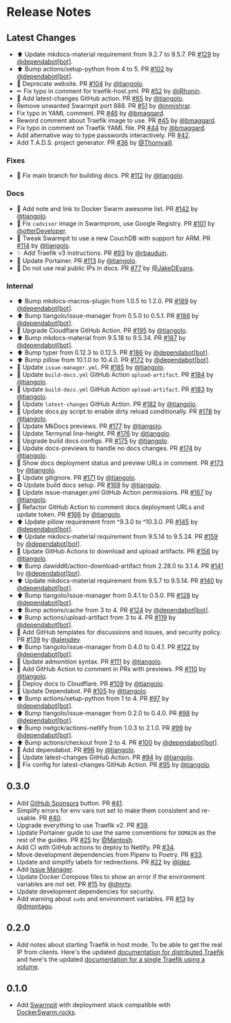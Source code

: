 # Release Notes

## Latest Changes

* ⬆ Update mkdocs-material requirement from 9.2.7 to 9.5.7. PR [#129](https://github.com/tiangolo/dockerswarm.rocks/pull/129) by [@dependabot[bot]](https://github.com/apps/dependabot).
* ⬆ Bump actions/setup-python from 4 to 5. PR [#102](https://github.com/tiangolo/dockerswarm.rocks/pull/102) by [@dependabot[bot]](https://github.com/apps/dependabot).
* 🚨 Deprecate website. PR [#104](https://github.com/tiangolo/dockerswarm.rocks/pull/104) by [@tiangolo](https://github.com/tiangolo).
* ✏ Fix typo in comment for traefik-host.yml. PR [#52](https://github.com/tiangolo/dockerswarm.rocks/pull/52) by [@iRhonin](https://github.com/iRhonin).
* 👷 Add latest-changes GitHub action. PR [#65](https://github.com/tiangolo/dockerswarm.rocks/pull/65) by [@tiangolo](https://github.com/tiangolo).
* Remove unwanted Swarmpit port 888. PR [#51](https://github.com/tiangolo/dockerswarm.rocks/pull/51) by [@inmishrar](https://github.com/inmishrar).
* Fix typo in YAML comment. PR [#46](https://github.com/tiangolo/dockerswarm.rocks/pull/46) by [@bmaggard](https://github.com/bmaggard).
* Reword comment about Traefik image to use. PR [#45](https://github.com/tiangolo/dockerswarm.rocks/pull/45) by [@bmaggard](https://github.com/bmaggard).
* Fix typo in comment on Traefik YAML file. PR [#44](https://github.com/tiangolo/dockerswarm.rocks/pull/44) by [@bmaggard](https://github.com/bmaggard).
* Add alternative way to type passwords interactively. PR [#42](https://github.com/tiangolo/dockerswarm.rocks/pull/42).
* Add T.A.D.S. project generator. PR [#36](https://github.com/tiangolo/dockerswarm.rocks/pull/36) by [@Thomvaill](https://github.com/Thomvaill).

### Fixes

* 🐛 Fix main branch for building docs. PR [#112](https://github.com/tiangolo/dockerswarm.rocks/pull/112) by [@tiangolo](https://github.com/tiangolo).

### Docs

* 📝 Add note and link to Docker Swarm awesome list. PR [#142](https://github.com/tiangolo/dockerswarm.rocks/pull/142) by [@tiangolo](https://github.com/tiangolo).
* 🐛 Fix `cadvisor` image in Swarmprom, use Google Registry. PR [#101](https://github.com/tiangolo/dockerswarm.rocks/pull/101) by [@otterDeveloper](https://github.com/otterDeveloper).
* 📝 Tweak Swarmpit to use a new CouchDB with support for ARM. PR [#114](https://github.com/tiangolo/dockerswarm.rocks/pull/114) by [@tiangolo](https://github.com/tiangolo).
* ✨ Add Traefik v3 instructions. PR [#93](https://github.com/tiangolo/dockerswarm.rocks/pull/93) by [@rbauduin](https://github.com/rbauduin).
* 🔧 Update Portainer. PR [#113](https://github.com/tiangolo/dockerswarm.rocks/pull/113) by [@tiangolo](https://github.com/tiangolo).
* 📝 Do not use real public IPs in docs. PR [#77](https://github.com/tiangolo/dockerswarm.rocks/pull/77) by [@JakeDEvans](https://github.com/JakeDEvans).

### Internal

* ⬆ Bump mkdocs-macros-plugin from 1.0.5 to 1.2.0. PR [#189](https://github.com/tiangolo/dockerswarm.rocks/pull/189) by [@dependabot[bot]](https://github.com/apps/dependabot).
* ⬆ Bump tiangolo/issue-manager from 0.5.0 to 0.5.1. PR [#188](https://github.com/tiangolo/dockerswarm.rocks/pull/188) by [@dependabot[bot]](https://github.com/apps/dependabot).
* 👷 Upgrade Cloudflare GitHub Action. PR [#195](https://github.com/tiangolo/dockerswarm.rocks/pull/195) by [@tiangolo](https://github.com/tiangolo).
* ⬆ Bump mkdocs-material from 9.5.18 to 9.5.34. PR [#187](https://github.com/tiangolo/dockerswarm.rocks/pull/187) by [@dependabot[bot]](https://github.com/apps/dependabot).
* ⬆ Bump typer from 0.12.3 to 0.12.5. PR [#186](https://github.com/tiangolo/dockerswarm.rocks/pull/186) by [@dependabot[bot]](https://github.com/apps/dependabot).
* ⬆ Bump pillow from 10.1.0 to 10.4.0. PR [#172](https://github.com/tiangolo/dockerswarm.rocks/pull/172) by [@dependabot[bot]](https://github.com/apps/dependabot).
* 👷 Update `issue-manager.yml`. PR [#185](https://github.com/tiangolo/dockerswarm.rocks/pull/185) by [@tiangolo](https://github.com/tiangolo).
* 👷 Update `build-docs.yml` GitHub Action `upload-artifact`. PR [#184](https://github.com/tiangolo/dockerswarm.rocks/pull/184) by [@tiangolo](https://github.com/tiangolo).
* 👷 Update `build-docs.yml` GitHub Action `upload-artifact`. PR [#183](https://github.com/tiangolo/dockerswarm.rocks/pull/183) by [@tiangolo](https://github.com/tiangolo).
* 👷 Update `latest-changes` GitHub Action. PR [#182](https://github.com/tiangolo/dockerswarm.rocks/pull/182) by [@tiangolo](https://github.com/tiangolo).
* 🔨 Update docs.py script to enable dirty reload conditionally. PR [#178](https://github.com/tiangolo/dockerswarm.rocks/pull/178) by [@tiangolo](https://github.com/tiangolo).
* 🔧 Update MkDocs previews. PR [#177](https://github.com/tiangolo/dockerswarm.rocks/pull/177) by [@tiangolo](https://github.com/tiangolo).
* 💄 Update Termynal line-height. PR [#176](https://github.com/tiangolo/dockerswarm.rocks/pull/176) by [@tiangolo](https://github.com/tiangolo).
* 👷 Upgrade build docs configs. PR [#175](https://github.com/tiangolo/dockerswarm.rocks/pull/175) by [@tiangolo](https://github.com/tiangolo).
* 👷 Update docs-previews to handle no docs changes. PR [#174](https://github.com/tiangolo/dockerswarm.rocks/pull/174) by [@tiangolo](https://github.com/tiangolo).
* 👷 Show docs deployment status and preview URLs in comment. PR [#173](https://github.com/tiangolo/dockerswarm.rocks/pull/173) by [@tiangolo](https://github.com/tiangolo).
* 🙈 Update gitignore. PR [#171](https://github.com/tiangolo/dockerswarm.rocks/pull/171) by [@tiangolo](https://github.com/tiangolo).
* ♻️ Update build docs setup. PR [#169](https://github.com/tiangolo/dockerswarm.rocks/pull/169) by [@tiangolo](https://github.com/tiangolo).
* 👷 Update issue-manager.yml GitHub Action permissions. PR [#167](https://github.com/tiangolo/dockerswarm.rocks/pull/167) by [@tiangolo](https://github.com/tiangolo).
* 👷 Refactor GitHub Action to comment docs deployment URLs and update token. PR [#166](https://github.com/tiangolo/dockerswarm.rocks/pull/166) by [@tiangolo](https://github.com/tiangolo).
* ⬆ Update pillow requirement from ^9.3.0 to ^10.3.0. PR [#145](https://github.com/tiangolo/dockerswarm.rocks/pull/145) by [@dependabot[bot]](https://github.com/apps/dependabot).
* ⬆ Update mkdocs-material requirement from 9.5.14 to 9.5.24. PR [#159](https://github.com/tiangolo/dockerswarm.rocks/pull/159) by [@dependabot[bot]](https://github.com/apps/dependabot).
* 👷 Update GitHub Actions to download and upload artifacts. PR [#156](https://github.com/tiangolo/dockerswarm.rocks/pull/156) by [@tiangolo](https://github.com/tiangolo).
* ⬆ Bump dawidd6/action-download-artifact from 2.28.0 to 3.1.4. PR [#141](https://github.com/tiangolo/dockerswarm.rocks/pull/141) by [@dependabot[bot]](https://github.com/apps/dependabot).
* ⬆ Update mkdocs-material requirement from 9.5.7 to 9.5.14. PR [#140](https://github.com/tiangolo/dockerswarm.rocks/pull/140) by [@dependabot[bot]](https://github.com/apps/dependabot).
* ⬆ Bump tiangolo/issue-manager from 0.4.1 to 0.5.0. PR [#128](https://github.com/tiangolo/dockerswarm.rocks/pull/128) by [@dependabot[bot]](https://github.com/apps/dependabot).
* ⬆ Bump actions/cache from 3 to 4. PR [#124](https://github.com/tiangolo/dockerswarm.rocks/pull/124) by [@dependabot[bot]](https://github.com/apps/dependabot).
* ⬆ Bump actions/upload-artifact from 3 to 4. PR [#119](https://github.com/tiangolo/dockerswarm.rocks/pull/119) by [@dependabot[bot]](https://github.com/apps/dependabot).
* 🔧 Add GitHub templates for discussions and issues, and security policy. PR [#139](https://github.com/tiangolo/dockerswarm.rocks/pull/139) by [@alejsdev](https://github.com/alejsdev).
* ⬆ Bump tiangolo/issue-manager from 0.4.0 to 0.4.1. PR [#122](https://github.com/tiangolo/dockerswarm.rocks/pull/122) by [@dependabot[bot]](https://github.com/apps/dependabot).
* 📝 Update admonition syntax. PR [#111](https://github.com/tiangolo/dockerswarm.rocks/pull/111) by [@tiangolo](https://github.com/tiangolo).
* 👷 Add GitHub Action to comment in PRs with previews. PR [#110](https://github.com/tiangolo/dockerswarm.rocks/pull/110) by [@tiangolo](https://github.com/tiangolo).
* 👷 Deploy docs to Cloudflare. PR [#109](https://github.com/tiangolo/dockerswarm.rocks/pull/109) by [@tiangolo](https://github.com/tiangolo).
* 👷 Update Dependabot. PR [#105](https://github.com/tiangolo/dockerswarm.rocks/pull/105) by [@tiangolo](https://github.com/tiangolo).
* ⬆ Bump actions/setup-python from 1 to 4. PR [#97](https://github.com/tiangolo/dockerswarm.rocks/pull/97) by [@dependabot[bot]](https://github.com/apps/dependabot).
* ⬆ Bump tiangolo/issue-manager from 0.2.0 to 0.4.0. PR [#98](https://github.com/tiangolo/dockerswarm.rocks/pull/98) by [@dependabot[bot]](https://github.com/apps/dependabot).
* ⬆ Bump nwtgck/actions-netlify from 1.0.3 to 2.1.0. PR [#99](https://github.com/tiangolo/dockerswarm.rocks/pull/99) by [@dependabot[bot]](https://github.com/apps/dependabot).
* ⬆ Bump actions/checkout from 2 to 4. PR [#100](https://github.com/tiangolo/dockerswarm.rocks/pull/100) by [@dependabot[bot]](https://github.com/apps/dependabot).
* 👷 Add dependabot. PR [#96](https://github.com/tiangolo/dockerswarm.rocks/pull/96) by [@tiangolo](https://github.com/tiangolo).
* 👷 Update latest-changes GitHub Action. PR [#94](https://github.com/tiangolo/dockerswarm.rocks/pull/94) by [@tiangolo](https://github.com/tiangolo).
* 🐛 Fix config for latest-changes GitHub Action. PR [#95](https://github.com/tiangolo/dockerswarm.rocks/pull/95) by [@tiangolo](https://github.com/tiangolo).

## 0.3.0

* Add [GitHub Sponsors](https://github.com/sponsors/tiangolo) button. PR [#41](https://github.com/tiangolo/dockerswarm.rocks/pull/41).
* Simplify errors for env vars not set to make them consistent and re-usable. PR [#40](https://github.com/tiangolo/dockerswarm.rocks/pull/40).
* Upgrade everything to use Traefik v2. PR [#39](https://github.com/tiangolo/dockerswarm.rocks/pull/39).
* Update Portainer guide to use the same conventions for `DOMAIN` as the rest of the guides. PR [#25](https://github.com/tiangolo/dockerswarm.rocks/pull/25) by [@Mantosh](https://github.com/Mantosh).
* Add CI with GitHub actions to deploy to Netlify. PR [#34](https://github.com/tiangolo/dockerswarm.rocks/pull/34).
* Move development dependencies from Pipenv to Poetry. PR [#33](https://github.com/tiangolo/dockerswarm.rocks/pull/33).
* Update and simplify labels for redirections. PR [#22](https://github.com/tiangolo/dockerswarm.rocks/pull/22) by [@ldez](https://github.com/ldez).
* Add [Issue Manager](https://github.com/tiangolo/issue-manager).
* Update Docker Compose files to show an error if the environment variables are not set. PR [#15](https://github.com/tiangolo/dockerswarm.rocks/pull/15) by [@dmrty](https://github.com/dmrty).
* Update development dependencies for security.
* Add warning about `sudo` and environment variables. PR [#13](https://github.com/tiangolo/dockerswarm.rocks/pull/13) by [@dmontagu](https://github.com/dmontagu).

## 0.2.0

* Add notes about starting Traefik in host mode. To be able to get the real IP from clients. Here's the updated <a href="https://dockerswarm.rocks/traefik/#getting-the-client-ip" target="_blank">documentation for distributed Traefik</a> and here's the updated <a href="https://dockerswarm.rocks/traefik-with-volume/#getting-the-client-ip" target="_blank">documentation for a single Traefik using a volume</a>.

## 0.1.0

* Add <a href="https://swarmpit.io/" target="_blank">Swarmpit</a> with deployment stack compatible with <a href="https://dockerswarm.rocks" target="_blank">DockerSwarm.rocks</a>.
